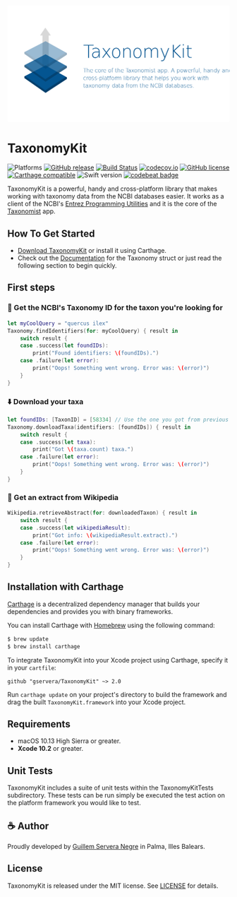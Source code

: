 <p align="center" >
  <img src="https://raw.githubusercontent.com/gservera/TaxonomyKit/master/gh_banner.png" width="800" alt="TaxonomyKit" title="TaxonomyKit">
</p>

# TaxonomyKit 

![Platforms](https://img.shields.io/badge/platforms-ios%20%7C%20osx%20%7C%20watchos%20%7C%20tvos-blue.svg)
[![GitHub release](https://img.shields.io/github/release/gservera/taxonomykit.svg)](https://github.com/gservera/TaxonomyKit/releases) 
[![Build Status](https://travis-ci.org/gservera/TaxonomyKit.svg?branch=master)](https://travis-ci.org/gservera/TaxonomyKit) 
[![codecov.io](https://codecov.io/github/gservera/TaxonomyKit/coverage.svg?branch=master)](https://codecov.io/github/gservera/TaxonomyKit?branch=master)
[![GitHub license](https://img.shields.io/badge/license-MIT-lightgrey.svg)](https://raw.githubusercontent.com/gservera/TaxonomyKit/master/LICENSE.md) 
[![Carthage compatible](https://img.shields.io/badge/Carthage-compatible-4BC51D.svg?style=flat)](https://github.com/Carthage/Carthage)
![Swift version](https://img.shields.io/badge/swift-5-orange.svg)
[![codebeat badge](https://codebeat.co/badges/0a40e0c1-5100-4b9e-9b0c-b2b08c011eb9)](https://codebeat.co/projects/github-com-gservera-taxonomykit-master)

TaxonomyKit is a powerful, handy and cross-platform library that makes working with taxonomy data from the NCBI databases easier. It works as a client of the NCBI's [Entrez Programming Utilities](https://eutils.ncbi.nlm.nih.gov) and it is the core of the [Taxonomist](https://gservera.com/apps/taxonomist/) app.


## How To Get Started

- [Download TaxonomyKit](https://github.com/gservera/TaxonomyKit/archive/master.zip) or install it using Carthage.
- Check out the [Documentation](https://gservera.com/docs/TaxonomyKit/) for the Taxonomy struct or just read the following section to begin quickly.


## First steps

### 🔭 Get the NCBI's Taxonomy ID for the taxon you're looking for

```swift
let myCoolQuery = "quercus ilex"
Taxonomy.findIdentifiers(for: myCoolQuery) { result in
    switch result {
    case .success(let foundIDs):
        print("Found identifiers: \(foundIDs).")
    case .failure(let error):
        print("Oops! Something went wrong. Error was: \(error)")
    }
}
```

### ⬇️ Download your taxa

```swift
let foundIDs: [TaxonID] = [58334] // Use the one you got from previous step.
Taxonomy.downloadTaxa(identifiers: [foundIDs]) { result in
    switch result {
    case .success(let taxa):
        print("Got \(taxa.count) taxa.")
    case .failure(let error):
        print("Oops! Something went wrong. Error was: \(error)")
    }
}
```

### 📖 Get an extract from Wikipedia

```swift
Wikipedia.retrieveAbstract(for: downloadedTaxon) { result in
    switch result {
    case .success(let wikipediaResult):
        print("Got info: \(wikipediaResult.extract).")
    case .failure(let error):
        print("Oops! Something went wrong. Error was: \(error)")
    }
}
```

## Installation with Carthage

[Carthage](https://github.com/Carthage/Carthage) is a decentralized dependency manager that builds your dependencies and provides you with binary frameworks.

You can install Carthage with [Homebrew](http://brew.sh/) using the following command:

```bash
$ brew update
$ brew install carthage
```

To integrate TaxonomyKit into your Xcode project using Carthage, specify it in your `cartfile`:

```ogdl
github "gservera/TaxonomyKit" ~> 2.0
```

Run `carthage update` on your project's directory to build the framework and drag the built `TaxonomyKit.framework` into your Xcode project.

## Requirements

* macOS 10.13 High Sierra or greater.
* **Xcode 10.2** or greater.

## Unit Tests

TaxonomyKit includes a suite of unit tests within the TaxonomyKitTests subdirectory. These tests can be run simply be executed the test action on the platform framework you would like to test.

## ☕️ Author

Proudly developed by [Guillem Servera Negre](https://gservera.com) in Palma, Illes Balears.

## License

TaxonomyKit is released under the MIT license. See [LICENSE](https://github.com/gservera/TaxonomyKit/blob/master/LICENSE.md) for details.
